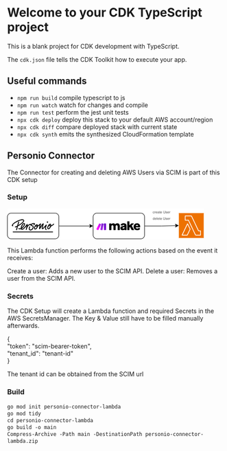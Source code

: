 # Welcome to your CDK TypeScript project

This is a blank project for CDK development with TypeScript.

The `cdk.json` file tells the CDK Toolkit how to execute your app.

## Useful commands

- `npm run build` compile typescript to js
- `npm run watch` watch for changes and compile
- `npm run test` perform the jest unit tests
- `npx cdk deploy` deploy this stack to your default AWS account/region
- `npx cdk diff` compare deployed stack with current state
- `npx cdk synth` emits the synthesized CloudFormation template

## Personio Connector

The Connector for creating and deleting AWS Users via SCIM is part of this CDK setup

### Setup
![workflow.png](images%2Fworkflow.png)

This Lambda function performs the following actions based on the event it receives:

Create a user: Adds a new user to the SCIM API.
Delete a user: Removes a user from the SCIM API.

### Secrets

The CDK Setup will create a Lambda function and required Secrets in the AWS SecretsManager. The Key & Value still have
to be filled manually afterwards.

{  
"token": "scim-bearer-token",  
"tenant_id": "tenant-id"  
}

The tenant id can be obtained from the SCIM url

### Build

````
go mod init personio-connector-lambda  
go mod tidy  
cd personio-connector-lambda  
go build -o main  
Compress-Archive -Path main -DestinationPath personio-connector-lambda.zip  
````
